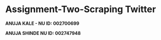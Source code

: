 # Assignment-Two-Scraping Twitter

**ANUJA KALE - NU ID: 002700699**


**ANUJA SHINDE NU ID: 002747948**
